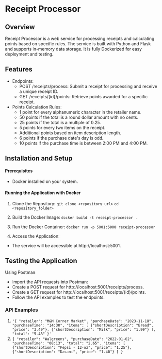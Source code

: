 # Receipt Processor

## Overview

Receipt Processor is a web service for processing receipts and calculating points based on specific rules. The service is built with Python and Flask and supports in-memory data storage. It is fully Dockerized for easy deployment and testing.

## Features

-   Endpoints:
    -   POST /receipts/process: Submit a receipt for processing and receive a unique receipt ID.
    -   GET /receipts/{id}/points: Retrieve points awarded for a specific receipt.
-   Points Calculation Rules:
    -   1 point for every alphanumeric character in the retailer name.
    -   50 points if the total is a round dollar amount with no cents.
    -   25 points if the total is a multiple of 0.25.
    -   5 points for every two items on the receipt.
    -   Additional points based on item description length.
    -   6 points if the purchase date's day is odd.
    -   10 points if the purchase time is between 2:00 PM and 4:00 PM.

## Installation and Setup

#### Prerequisites

-   Docker installed on your system.

#### Running the Application with Docker

1. Clone the Repository:
   `git clone <repository_url>`
   `cd <repository_folder> `

2. Build the Docker Image:
   `docker build -t receipt-processor .`

3. Run the Docker Container:
   `docker run -p 5001:5000 receipt-processor`

4. Access the Application:

-   The service will be accessible at http://localhost:5001.

## Testing the Application

Using Postman

-   Import the API requests into Postman:
-   Create a POST request for http://localhost:5001/receipts/process.
-   Create a GET request for http://localhost:5001/receipts/{id}/points.
-   Follow the API examples to test the endpoints.

### API Examples

1. `'{
    "retailer": "M&M Corner Market",
    "purchaseDate": "2023-11-18",
    "purchaseTime": "14:30",
    "items": [
        {"shortDescription": "Bread", "price": "3.49"},
        {"shortDescription": "Milk", "price": "1.99"}
    ],
    "total": "5.48"
}'`
2. `{
    "retailer": "Walgreens",
    "purchaseDate": "2022-01-02",
    "purchaseTime": "08:13",
    "total": "2.65",
    "items": [
        {"shortDescription": "Pepsi - 12-oz", "price": "1.25"},
        {"shortDescription": "Dasani", "price": "1.40"}
    ]
}`
